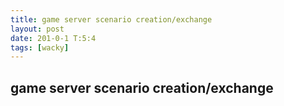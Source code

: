 ```yaml
---
title: game server scenario creation/exchange
layout: post
date: 201-0-1 T:5:4
tags: [wacky]
---
```

## game server scenario creation/exchange

